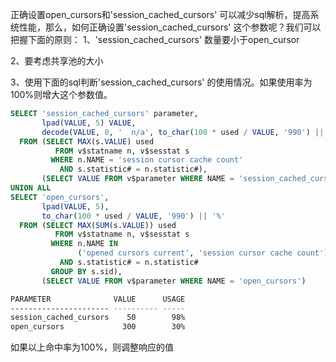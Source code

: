 正确设置open_cursors和'session_cached_cursors'  可以减少sql解析，提高系统性能，那么，如何正确设置'session_cached_cursors'  这个参数呢？我们可以把握下面的原则：
1、'session_cached_cursors'  数量要小于open_cursor

2、要考虑共享池的大小

3、使用下面的sql判断'session_cached_cursors'  的使用情况。如果使用率为100%则增大这个参数值。

```sql
SELECT 'session_cached_cursors' parameter,
       lpad(VALUE, 5) VALUE,
       decode(VALUE, 0, '  n/a', to_char(100 * used / VALUE, '990') || '%') usage
  FROM (SELECT MAX(s.VALUE) used
          FROM v$statname n, v$sesstat s
         WHERE n.NAME = 'session cursor cache count'
           AND s.statistic# = n.statistic#),
       (SELECT VALUE FROM v$parameter WHERE NAME = 'session_cached_cursors')
UNION ALL
SELECT 'open_cursors',
       lpad(VALUE, 5),
       to_char(100 * used / VALUE, '990') || '%'
  FROM (SELECT MAX(SUM(s.VALUE)) used
          FROM v$statname n, v$sesstat s
         WHERE n.NAME IN
               ('opened cursors current', 'session cursor cache count')
           AND s.statistic# = n.statistic#
         GROUP BY s.sid),
       (SELECT VALUE FROM v$parameter WHERE NAME = 'open_cursors')
```

```bash
PARAMETER              VALUE      USAGE
---------------------- ---------- -----
session_cached_cursors    50        98%
open_cursors             300        30%
```

如果以上命中率为100%，则调整响应的值